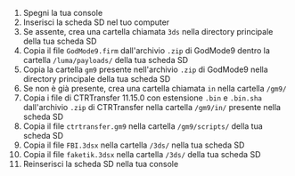 1. Spegni la tua console
2. Inserisci la scheda SD nel tuo computer
3. Se assente, crea una cartella chiamata `3ds` nella directory principale della tua scheda SD
4. Copia il file `GodMode9.firm` dall'archivio `.zip` di GodMode9 dentro la cartella `/luma/payloads/` della tua scheda SD
5. Copia la cartella `gm9` presente nell'archivio `.zip` di GodMode9 nella directory principale della tua scheda SD
6. Se non è già presente, crea una cartella chiamata `in` nella cartella `/gm9/`
7. Copia i file di CTRTransfer 11.15.0 con estensione `.bin` e `.bin.sha` dall'archivio `.zip` di CTRTransfer nella cartella `/gm9/in/` presente nella scheda SD
8. Copia il file `ctrtransfer.gm9` nella cartella `/gm9/scripts/` della tua scheda SD
9. Copia il file `FBI.3dsx` nella cartella `/3ds/` nella tua scheda SD
10. Copia il file `faketik.3dsx` nella cartella `/3ds/` della tua scheda SD
11. Reinserisci la scheda SD nella tua console
